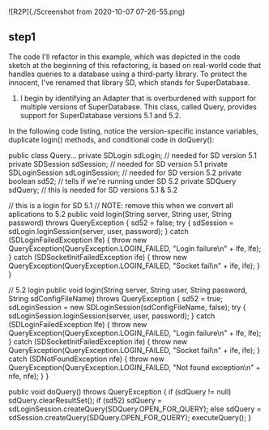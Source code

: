 ![R2P](./Screenshot from 2020-10-07 07-26-55.png)

## step1
The code I'll refactor in this example, which was depicted in the code sketch at the beginning of this refactoring, is based on real-world code that handles queries to a database using a third-party library. To protect the innocent, I've renamed that library SD, which stands for SuperDatabase.

1. I begin by identifying an Adapter that is overburdened with support for multiple versions of SuperDatabase. This class, called Query, provides support for SuperDatabase versions 5.1 and 5.2.

In the following code listing, notice the version-specific instance variables, duplicate login() methods, and conditional code in doQuery():

public class Query...
   private SDLogin sdLogin; // needed for SD version 5.1
   private SDSession sdSession; // needed for SD version 5.1
   private SDLoginSession sdLoginSession; // needed for SD version 5.2
   private boolean sd52; // tells if we're running under SD 5.2
   private SDQuery sdQuery; // this is needed for SD versions 5.1 & 5.2

   // this is a login for SD 5.1
   // NOTE: remove this when we convert all aplications to 5.2
   public void login(String server, String user, String password) throws QueryException {
      sd52 = false;
      try {
         sdSession = sdLogin.loginSession(server, user, password);
      } catch (SDLoginFailedException lfe) {
         throw new QueryException(QueryException.LOGIN_FAILED,
                                  "Login failure\n" + lfe, lfe);
      } catch (SDSocketInitFailedException ife) {
         throw new QueryException(QueryException.LOGIN_FAILED,
                                  "Socket fail\n" + ife, ife);
      }
   }

   // 5.2 login
   public void login(String server, String user, String password,
                     String sdConfigFileName) throws QueryException {
      sd52 = true;
      sdLoginSession = new SDLoginSession(sdConfigFileName, false);
      try {
         sdLoginSession.loginSession(server, user, password);
      } catch (SDLoginFailedException lfe) {
         throw new QueryException(QueryException.LOGIN_FAILED,
                                  "Login failure\n" + lfe, lfe);
      } catch (SDSocketInitFailedException ife) {
         throw new QueryException(QueryException.LOGIN_FAILED,
                                  "Socket fail\n" + ife, ife);
      } catch (SDNotFoundException nfe) {
         throw new QueryException(QueryException.LOGIN_FAILED,
                                  "Not found exception\n" + nfe, nfe);
      }
   }

   public void doQuery() throws QueryException {
      if (sdQuery != null)
         sdQuery.clearResultSet();
      if (sd52)
         sdQuery = sdLoginSession.createQuery(SDQuery.OPEN_FOR_QUERY);
      else
         sdQuery = sdSession.createQuery(SDQuery.OPEN_FOR_QUERY);
      executeQuery();
   }
   

